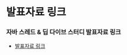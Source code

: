 # 발표자료 링크

### 자바 스레드 & 딥 다이브 스터디 발표자료 링크
- [발표자료 링크](https://docs.google.com/presentation/d/1mwLbycxVycnU4JSoZEUh8X9OpDXcxCDSwNaNZLnLHAw/edit#slide=id.p)